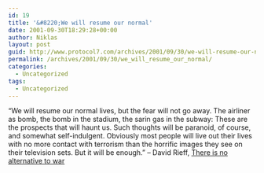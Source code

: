 ```yaml
---
id: 19
title: '&#8220;We will resume our normal'
date: 2001-09-30T18:29:28+00:00
author: Niklas
layout: post
guid: http://www.protocol7.com/archives/2001/09/30/we-will-resume-our-normal/
permalink: /archives/2001/09/30/we_will_resume_our_normal/
categories:
  - Uncategorized
tags:
  - Uncategorized
---
```

<div class='microid-1bbc3a89eb4c3de03e663aa585f69eab70f754ce'>
  <p>
    &#8220;We will resume our normal lives, but the fear will not go away. The airliner as bomb, the bomb in the stadium, the sarin gas in the subway: These are the prospects that will haunt us. Such thoughts will be paranoid, of course, and somewhat self-indulgent. Obviously most people will live out their lives with no more contact with terrorism than the horrific images they see on their television sets. But it will be enough.&#8221; &#8211; David Rieff, <a href="http://www.salon.com/news/feature/2001/09/25/modernity/index.html?x">There is no alternative to war</a>
  </p>
</div>